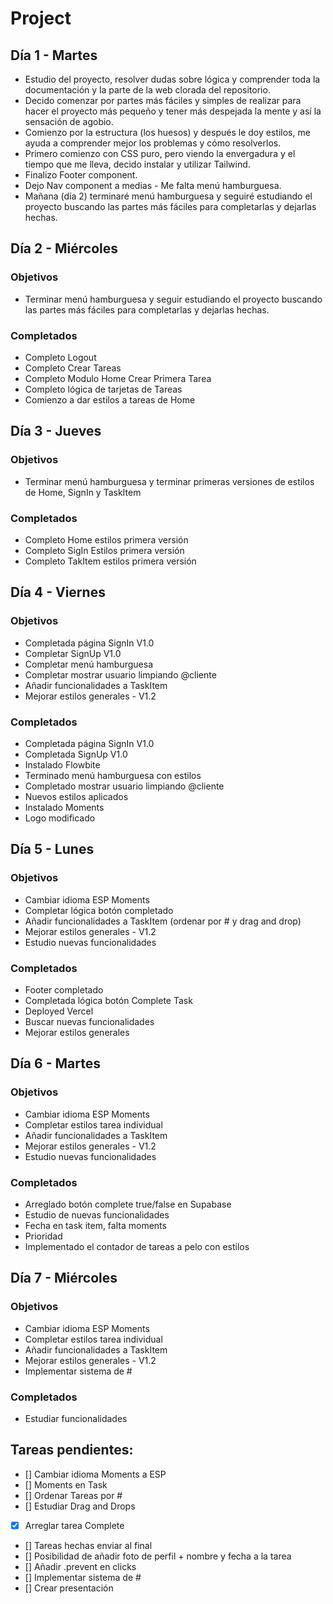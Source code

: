 # Project

## Día 1 - Martes

- Estudio del proyecto, resolver dudas sobre lógica y comprender toda la documentación y la parte de la web clorada del repositorio.
- Decido comenzar por partes más fáciles y simples de realizar para hacer el proyecto más pequeño y tener más despejada la mente y así la sensación de agobio.
- Comienzo por la estructura (los huesos) y después le doy estilos, me ayuda a comprender mejor los problemas y cómo resolverlos.
- Primero comienzo con CSS puro, pero viendo la envergadura y el tiempo que me lleva, decido instalar y utilizar Tailwind.
- Finalizo Footer component.
- Dejo Nav component a medias - Me falta menú hamburguesa.
- Mañana (día 2) terminaré menú hamburguesa y seguiré estudiando el proyecto buscando las partes más fáciles para completarlas y dejarlas hechas.

## Día 2 - Miércoles

### Objetivos

- Terminar menú hamburguesa y seguir estudiando el proyecto buscando las partes más fáciles para completarlas y dejarlas hechas.

### Completados

- Completo Logout
- Completo Crear Tareas
- Completo Modulo Home Crear Primera Tarea
- Completo lógica de tarjetas de Tareas
- Comienzo a dar estilos a tareas de Home

## Día 3 - Jueves

### Objetivos

- Terminar menú hamburguesa y terminar primeras versiones de estilos de Home, SignIn y TaskItem

### Completados

- Completo Home estilos primera versión
- Completo SigIn Estilos primera versión
- Completo TakItem estilos primera versión

## Día 4 - Viernes

### Objetivos

- Completada página SignIn V1.0
- Completar SignUp V1.0
- Completar menú hamburguesa
- Completar mostrar usuario limpiando @cliente
- Añadir funcionalidades a TaskItem
- Mejorar estilos generales - V1.2

### Completados

- Completada página SignIn V1.0
- Completada SignUp V1.0
- Instalado Flowbite
- Terminado menú hamburguesa con estilos
- Completado mostrar usuario limpiando @cliente
- Nuevos estilos aplicados
- Instalado Moments
- Logo modificado

## Día 5 - Lunes

### Objetivos

- Cambiar idioma ESP Moments
- Completar lógica botón completado
- Añadir funcionalidades a TaskItem (ordenar por # y drag and drop)
- Mejorar estilos generales - V1.2
- Estudio nuevas funcionalidades

### Completados

- Footer completado
- Completada lógica botón Complete Task
- Deployed Vercel
- Buscar nuevas funcionalidades
- Mejorar estilos generales

## Día 6 - Martes

### Objetivos

- Cambiar idioma ESP Moments
- Completar estilos tarea individual
- Añadir funcionalidades a TaskItem
- Mejorar estilos generales - V1.2
- Estudio nuevas funcionalidades

### Completados

- Arreglado botón complete true/false en Supabase
- Estudio de nuevas funcionalidades
- Fecha en task item, falta moments
- Prioridad
- Implementado el contador de tareas a pelo con estilos

## Día 7 - Miércoles

### Objetivos

- Cambiar idioma ESP Moments
- Completar estilos tarea individual
- Añadir funcionalidades a TaskItem
- Mejorar estilos generales - V1.2
- Implementar sistema de #

### Completados

- Estudiar funcionalidades

## Tareas pendientes:

- [] Cambiar idioma Moments a ESP
- [] Moments en Task
- [] Ordenar Tareas por #
- [] Estudiar Drag and Drops
- [x] Arreglar tarea Complete
- [] Tareas hechas enviar al final
- [] Posibilidad de añadir foto de perfil + nombre y fecha a la tarea
- [] Añadir .prevent en clicks
- [] Implementar sistema de #
- [] Crear presentación
